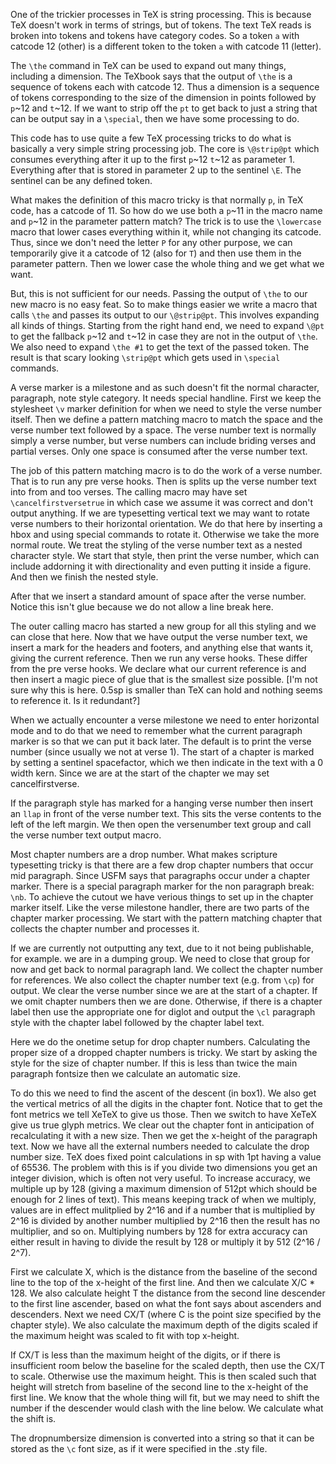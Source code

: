 
[+strippt]::
One of the trickier processes in TeX is string processing. This is because TeX
doesn't work in terms of strings, but of tokens. The text TeX reads is broken
into tokens and tokens have category codes. So a token `a` with catcode 12
(other) is a different token to the token `a` with catcode 11 (letter).

The `\the` command in TeX can be used to expand out many things, including a
dimension. The TeXbook says that the output of `\the` is a sequence of tokens
each with catcode 12. Thus a dimension is a sequence of tokens corresponding to
the size of the dimension in points followed by `p`~12 and `t`~12. If we want to
strip off the `pt` to get back to just a string that can be output say in a
`\special`, then we have some processing to do.

This code has to use quite a few TeX processing tricks to do what is basically a
very simple string processing job. The core is `\@strip@pt` which consumes
everything after it up to the first `p`~12 `t`~12 as parameter 1. Everything
after that is stored in parameter 2 up to the sentinel `\E`. The sentinel can be
any defined token.

What makes the definition of this macro tricky is that normally `p`, in TeX
code, has a catcode of 11. So how do we use both a `p`~11 in the macro name and
`p`~12 in the parameter pattern match? The trick is to use the `\lowercase`
macro that lower cases everything within it, while not changing its catcode.
Thus, since we don't need the letter `P` for any other purpose, we can
temporarily give it a catcode of 12 (also for `T`) and then use them in the
parameter pattern. Then we lower case the whole thing and we get what we want.

But, this is not sufficient for our needs. Passing the output of `\the` to our
new macro is no easy feat. So to make things easier we write a macro that calls
`\the` and passes its output to our `\@strip@pt`. This involves expanding all
kinds of things. Starting from the right hand end, we need to expand `\@pt` to
get the fallback `p`~12 and `t`~12 in case they are not in the output of `\the`.
We also need to expand `\the #1` to get the text of the passed token. The result
is that scary looking `\strip@pt` which gets used in `\special` commands.

[-strippt]::

[+d_sty-defcv]::
A verse marker is a milestone and as such doesn't fit the normal character,
paragraph, note style category. It needs special handline. First we keep the
stylesheet `\v` marker definition for when we need to style the verse number
itself. Then we define a pattern matching macro to match the space and the verse
number text followed by a space. The verse number text is normally simply a
verse number, but verse numbers can include briding verses and partial verses.
Only one space is consumed after the verse number text.

The job of this pattern matching macro is to do the work of a verse number. That
is to run any pre verse hooks. Then is splits up the verse number text into from
and too verses. The calling macro may have set `\cancelfirstversetrue` in which
case we assume it was correct and don't output anything. If we are typesetting
vertical text we may want to rotate verse numbers to their horizontal
orientation. We do that here by inserting a hbox and using special commands to
rotate it. Otherwise we take the more normal route. We treat the styling of the
verse number text as a nested character style. We start that style, then print
the verse number, which can include addorning it with directionality and even
putting it inside a figure. And then we finish the nested style.

After that we insert a standard amount of space after the verse number. Notice this
isn't glue because we do not allow a line break here.

The outer calling macro has started a new group for all this styling and we can
close that here. Now that we have output the verse number text, we insert a mark
for the headers and footers, and anything else that wants it, giving the current
reference. Then we run any verse hooks. These differ from the pre verse hooks.
We declare what our current reference is and then insert a magic piece of glue
that is the smallest size possible. [I'm not sure why this is here. 0.5sp is
smaller than TeX can hold and nothing seems to reference it. Is it redundant?]

[-d_sty-defcv]::

[+d_sty-verse]::
When we actually encounter a verse milestone we need to enter horizontal mode
and to do that we need to remember what the current paragraph marker is so that
we can put it back later. The default is to print the verse number (since
usually we not at verse 1). The start of a chapter is marked by setting a
sentinel spacefactor, which we then indicate in the text with a 0 width kern.
Since we are at the start of the chapter we may set cancelfirstverse.

If the paragraph style has marked for a hanging verse number then insert an
`llap` in front of the verse number text. This sits the verse contents to the
left of the left margin. We then open the versenumber text group and call the
verse number text output macro.

[-d_sty-verse]::

[+d_sty-chap]::
Most chapter numbers are a drop number. What makes scripture typesetting tricky
is that there are a few drop chapter numbers that occur mid paragraph. Since
USFM says that paragraphs occur under a chapter marker. There is a special
paragraph marker for the non paragraph break: `\nb`. To achieve the cutout we
have verious things to set up in the chapter marker itself. Like the verse
milestone handler, there are two parts of the chapter marker processing. We
start with the pattern matching chapter that collects the chapter number and
processes it.

If we are currently not outputting any text, due to it not being publishable,
for example. we are in a dumping group. We need to close that group for now and
get back to normal paragraph land. We collect the chapter number for references.
We also collect the chapter number text (e.g. from `\cp`) for output. We clear
the verse number since we are at the start of a chapter. If we omit chapter
numbers then we are done. Otherwise, if there is a chapter label then use the
appropriate one for diglot and output the `\cl` paragraph style with the chapter
label followed by the chapter label text.

[-d_sty-chap]::

[+d_sty-chap-setup]::

Here we do the onetime setup for drop chapter numbers. Calculating the proper
size of a dropped chapter numbers is tricky. We start by asking the style for
the size of chapter number. If this is less than twice the main paragraph
fontsize then we calculate an automatic size.

To do this we need to find the ascent of the descent (in box1). We also get the
vertical metrics of all the digits in the chapter font. Notice that to get the
font metrics we tell XeTeX to give us those. Then we switch to have XeTeX give
us true glyph metrics. We clear out the chapter font in anticipation of
recalculating it with a new size. Then we get the x-height of the paragraph
text. Now we have all the external numbers needed to calculate the drop number
size. TeX does fixed point calculations in sp with 1pt having a value of 65536.
The problem with this is if you divide two dimensions you get an integer
division, which is often not very useful. To increase accuracy, we multiple up
by 128 (giving a maximum dimension of 512pt which should be enough for 2 lines
of text). This means keeping track of when we multiply, values are in effect
mulitplied by 2^16 and if a number that is multiplied by 2^16 is divided by
another number multiplied by 2^16 then the result has no multiplier, and so on.
Multiplying numbers by 128 for extra accuracy can either result in having to
divide the result by 128 or multiply it by 512 (2^16 / 2^7).

First we calculate X, which is the distance from the baseline of the second
line to the top of the x-height of the first line. And then we calculate X/C *
128. We also calculate height T the distance from the second line descender to
the first line ascender, based on what the font says about ascenders and
descenders. Next we need CX/T (where C is the point size specified by the
chapter style). We also calculate the maximum depth of the digits scaled if
the maximum height was scaled to fit with top x-height.

If CX/T is less than the maximum height of the digits, or if there is
insufficient room below the baseline for the scaled depth, then use the CX/T to
scale. Otherwise use the maximum height. This is then scaled such that height
will stretch from baseline of the second line to the x-height of the first line.
We know that the whole thing will fit, but we may need to shift the number if
the descender would clash with the line below. We calculate what the shift is.

The dropnumbersize dimension is converted into a string so that it can be stored
as the `\c` font size, as if it were specified in the .sty file.

[-d_sty-chap-setup]::

